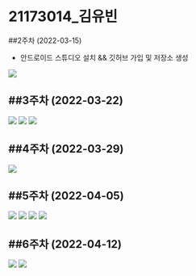 # 21173014_김유빈

##2주차 (2022-03-15)
- 안드로이드 스튜디오 설치 && 깃허브 가입 및 저장소 생성

<img width="" height="" src="./pic/2st.PNG"></img>

##3주차 (2022-03-22)
-
<img width="" height="" src="./pic/첫화면.PNG"></img>
<img width="" height="" src="./pic/전화걸기.PNG"></img>
<img width="" height="" src="./pic/네이버.PNG"></img>

##4주차 (2022-03-29)
-
<img width="" height="" src="./pic/3st.PNG"></img>

##5주차 (2022-04-05)
-
<img width="" height="" src="./pic/5st사진1.PNG"></img>
<img width="" height="" src="./pic/5st사진2.PNG"></img>
<img width="" height="" src="./pic/소스파일1.PNG"></img>
<img width="" height="" src="./pic/소스파일2.PNG"></img>

##6주차 (2022-04-12)
-
<img width="" height="" src="./pic/넓이.png"></img>
<img width="" height="" src="./pic/높이.png"></img>
